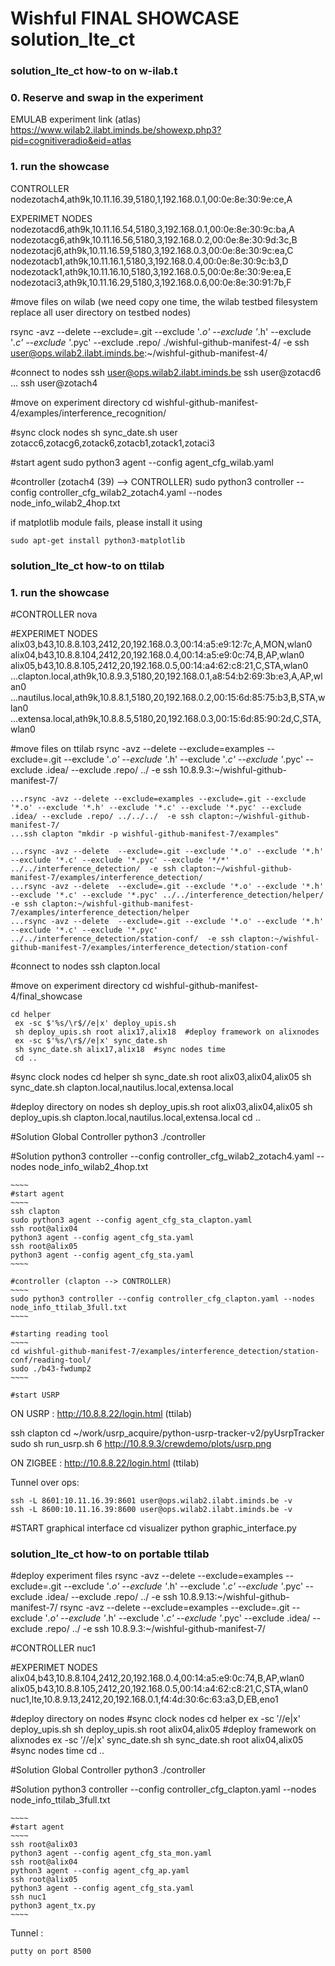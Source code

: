 Wishful FINAL SHOWCASE solution_lte_ct
============================

### solution_lte_ct how-to on w-ilab.t

### 0. Reserve and swap in the experiment
 EMULAB experiment link (atlas)
 https://www.wilab2.ilabt.iminds.be/showexp.php3?pid=cognitiveradio&eid=atlas
 
### 1. run the showcase 
 CONTROLLER
 nodezotach4,ath9k,10.11.16.39,5180,1,192.168.0.1,00:0e:8e:30:9e:ce,A
 
 EXPERIMET NODES
 nodezotacd6,ath9k,10.11.16.54,5180,3,192.168.0.1,00:0e:8e:30:9c:ba,A
 nodezotacg6,ath9k,10.11.16.56,5180,3,192.168.0.2,00:0e:8e:30:9d:3c,B
 nodezotacj6,ath9k,10.11.16.59,5180,3,192.168.0.3,00:0e:8e:30:9c:ea,C
 nodezotacb1,ath9k,10.11.16.1,5180,3,192.168.0.4,00:0e:8e:30:9c:b3,D
 nodezotack1,ath9k,10.11.16.10,5180,3,192.168.0.5,00:0e:8e:30:9e:ea,E
 nodezotaci3,ath9k,10.11.16.29,5180,3,192.168.0.6,00:0e:8e:30:91:7b,F

 #move files on wilab (we need copy one time, the wilab testbed filesystem replace all user directory on testbed nodes)
 
  rsync -avz --delete  --exclude=.git --exclude '*.o' --exclude '*.h' --exclude '*.c' --exclude '*.pyc' --exclude .repo/ ./wishful-github-manifest-4/  -e ssh user@ops.wilab2.ilabt.iminds.be:~/wishful-github-manifest-4/

 #connect to nodes
  ssh user@ops.wilab2.ilabt.iminds.be
  ssh user@zotacd6
  ...
  ssh user@zotach4

 #move on experiment directory
  cd wishful-github-manifest-4/examples/interference_recognition/

 #sync clock nodes
  sh sync_date.sh user zotacc6,zotacg6,zotack6,zotacb1,zotack1,zotaci3

 #start agent
sudo python3 agent --config agent_cfg_wilab.yaml

#controller (zotach4 (39) --> CONTROLLER)
sudo python3 controller --config controller_cfg_wilab2_zotach4.yaml --nodes node_info_wilab2_4hop.txt

if matplotlib module fails, please install it using

~~~~
sudo apt-get install python3-matplotlib
~~~~




### solution_lte_ct how-to on ttilab
 
### 1. run the showcase 
 #CONTROLLER
    nova
 
 #EXPERIMET NODES
    alix03,b43,10.8.8.103,2412,20,192.168.0.3,00:14:a5:e9:12:7c,A,MON,wlan0
    alix04,b43,10.8.8.104,2412,20,192.168.0.4,00:14:a5:e9:0c:74,B,AP,wlan0
    alix05,b43,10.8.8.105,2412,20,192.168.0.5,00:14:a4:62:c8:21,C,STA,wlan0
    ...clapton.local,ath9k,10.8.9.3,5180,20,192.168.0.1,a8:54:b2:69:3b:e3,A,AP,wlan0
    ...nautilus.local,ath9k,10.8.8.1,5180,20,192.168.0.2,00:15:6d:85:75:b3,B,STA,wlan0
    ...extensa.local,ath9k,10.8.8.5,5180,20,192.168.0.3,00:15:6d:85:90:2d,C,STA,wlan0

 #move files on ttilab
    rsync -avz --delete --exclude=examples --exclude=.git --exclude '*.o' --exclude '*.h' --exclude '*.c' --exclude '*.pyc' --exclude .idea/ --exclude .repo/ ../  -e ssh 10.8.9.3:~/wishful-github-manifest-7/

    ...rsync -avz --delete --exclude=examples --exclude=.git --exclude '*.o' --exclude '*.h' --exclude '*.c' --exclude '*.pyc' --exclude .idea/ --exclude .repo/ ../../../  -e ssh clapton:~/wishful-github-manifest-7/
    ...ssh clapton "mkdir -p wishful-github-manifest-7/examples"

    ...rsync -avz --delete  --exclude=.git --exclude '*.o' --exclude '*.h' --exclude '*.c' --exclude '*.pyc' --exclude '*/*' ../../interference_detection/  -e ssh clapton:~/wishful-github-manifest-7/examples/interference_detection/
    ...rsync -avz --delete  --exclude=.git --exclude '*.o' --exclude '*.h' --exclude '*.c' --exclude '*.pyc' ../../interference_detection/helper/  -e ssh clapton:~/wishful-github-manifest-7/examples/interference_detection/helper
    ...rsync -avz --delete  --exclude=.git --exclude '*.o' --exclude '*.h' --exclude '*.c' --exclude '*.pyc' ../../interference_detection/station-conf/  -e ssh clapton:~/wishful-github-manifest-7/examples/interference_detection/station-conf


 #connect to nodes
    ssh clapton.local

 #move on experiment directory
    cd wishful-github-manifest-4/final_showcase

    cd helper
     ex -sc $'%s/\r$//e|x' deploy_upis.sh
     sh deploy_upis.sh root alix17,alix18  #deploy framework on alixnodes
     ex -sc $'%s/\r$//e|x' sync_date.sh
     sh sync_date.sh alix17,alix18  #sync nodes time
     cd ..

 #sync clock nodes
    cd helper
    sh sync_date.sh root alix03,alix04,alix05
    sh sync_date.sh <user> clapton.local,nautilus.local,extensa.local

 #deploy directory on nodes
    sh deploy_upis.sh root alix03,alix04,alix05
    sh deploy_upis.sh <user> clapton.local,nautilus.local,extensa.local
    cd ..

 #Solution Global Controller
    python3 ./controller

 #Solution
    python3 controller --config controller_cfg_wilab2_zotach4.yaml --nodes node_info_wilab2_4hop.txt


    ~~~~
    #start agent
    ~~~~
    ssh clapton
    sudo python3 agent --config agent_cfg_sta_clapton.yaml
    ssh root@alix04
    python3 agent --config agent_cfg_sta.yaml
    ssh root@alix05
    python3 agent --config agent_cfg_sta.yaml
    ~~~~

    #controller (clapton --> CONTROLLER)
    ~~~~
    sudo python3 controller --config controller_cfg_clapton.yaml --nodes node_info_ttilab_3full.txt
    ~~~~

    #starting reading tool
    ~~~~
    cd wishful-github-manifest-7/examples/interference_detection/station-conf/reading-tool/
    sudo ./b43-fwdump2
    ~~~~

~~~~
#start USRP
~~~~
ON USRP : http://10.8.8.22/login.html (ttilab)

ssh clapton
cd ~/work/usrp_acquire/python-usrp-tracker-v2/pyUsrpTracker
sudo sh run_usrp.sh 6
http://10.8.9.3/crewdemo/plots/usrp.png

ON ZIGBEE : http://10.8.8.22/login.html (ttilab)



Tunnel over ops:

~~~~
ssh -L 8601:10.11.16.39:8601 user@ops.wilab2.ilabt.iminds.be -v
ssh -L 8600:10.11.16.39:8600 user@ops.wilab2.ilabt.iminds.be -v
~~~~

#START graphical interface
cd visualizer
    python graphic_interface.py



### solution_lte_ct how-to on portable ttilab

 #deploy experiment files
    rsync -avz --delete --exclude=examples --exclude=.git --exclude '*.o' --exclude '*.h' --exclude '*.c' --exclude '*.pyc' --exclude .idea/ --exclude .repo/ ../  -e ssh 10.8.9.13:~/wishful-github-manifest-7/
    rsync -avz --delete --exclude=examples --exclude=.git --exclude '*.o' --exclude '*.h' --exclude '*.c' --exclude '*.pyc' --exclude .idea/ --exclude .repo/ ../  -e ssh 10.8.9.3:~/wishful-github-manifest-7/

 #CONTROLLER
    nuc1

 #EXPERIMET NODES
    alix04,b43,10.8.8.104,2412,20,192.168.0.4,00:14:a5:e9:0c:74,B,AP,wlan0
    alix05,b43,10.8.8.105,2412,20,192.168.0.5,00:14:a4:62:c8:21,C,STA,wlan0
    nuc1,lte,10.8.9.13,2412,20,192.168.0.1,f4:4d:30:6c:63:a3,D,EB,eno1

 #deploy directory on nodes
 #sync clock nodes
    cd helper
     ex -sc $'%s/\r$//e|x' deploy_upis.sh
     sh deploy_upis.sh root alix04,alix05  #deploy framework on alixnodes
     ex -sc $'%s/\r$//e|x' sync_date.sh
     sh sync_date.sh root alix04,alix05  #sync nodes time
     cd ..

 #Solution Global Controller
    python3 ./controller

 #Solution
    python3 controller --config controller_cfg_clapton.yaml --nodes node_info_ttilab_3full.txt

    ~~~~
    #start agent
    ~~~~
    ssh root@alix03
    python3 agent --config agent_cfg_sta_mon.yaml
    ssh root@alix04
    python3 agent --config agent_cfg_ap.yaml
    ssh root@alix05
    python3 agent --config agent_cfg_sta.yaml
    ssh nuc1
    python3 agent_tx.py
    ~~~~



Tunnel :
~~~~
putty on port 8500
~~~~
